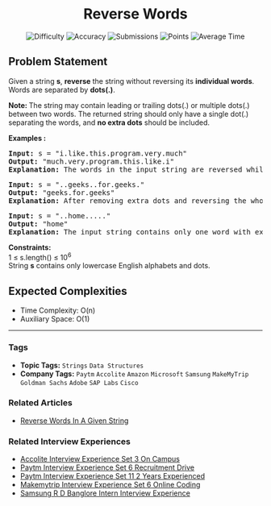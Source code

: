 <h1 align="center">Reverse Words</h1>

<p align="center">
  <img alt="Difficulty" title="Difficulty" src="https://custom-icon-badges.demolab.com/badge/Difficulty: Easy-1F222E?style=for-the-badge&logoColor=white&logo=fire"/>
  <img alt="Accuracy" title="Accuracy" src="https://custom-icon-badges.demolab.com/badge/Accuracy: 56.08%25-1F222E?style=for-the-badge&logoColor=white&logo=target"/>
  <img alt="Submissions" title="Submissions" src="https://custom-icon-badges.demolab.com/badge/Submissions: 394K+-1F222E?style=for-the-badge&logoColor=white&logo=repo"/>
  <img alt="Points" title="Points" src="https://custom-icon-badges.demolab.com/badge/Points: 2-1F222E?style=for-the-badge&logoColor=white&logo=award"/>
  <img alt="Average Time" title="Average Time" src="https://custom-icon-badges.demolab.com/badge/Average%20Time: 20m-1F222E?style=for-the-badge&logoColor=white&logo=clock"/>
</p>

## Problem Statement

Given a string <b>s</b>, <b>reverse</b> the string without reversing its <b>individual words</b>. Words are separated by <b>dots(.)</b>.

<b>Note: </b>The string may contain leading or trailing dots(.) or multiple dots(.) between two words. The returned string should only have a single dot(.) separating the words, and <b>no extra </b><b>dots</b> should be included.

<b>Examples :</b>

<pre><b>Input: </b>s = "i.like.this.program.very.much"<br><b>Output: </b>"much.very.program.this.like.i"<b>
Explanation: </b>The words in the input string are reversed while maintaining the dots as separators, resulting in "much.very.program.this.like.i".</pre>

<pre><b>Input: </b>s = "..geeks..for.geeks."
<b>Output: </b>"geeks.for.geeks"<b>
Explanation: </b>After removing extra dots and reversing the whole string, the input string becomes "geeks.for.geeks".</pre>

<pre><b>Input: </b>s = "..home....."
<b>Output: </b>"home"<b>
Explanation: </b>The input string contains only one word with extra dots around it. After removing the extra dots, the output is "home".</pre>

<b>Constraints:</b><br>1 ≤ s.length() ≤ 10<sup>6<br></sup>String <b>s</b> contains only lowercase English alphabets and dots.

## Expected Complexities
- Time Complexity: O(n)
- Auxiliary Space: O(1)

<hr>

### Tags
- **Topic Tags:** `Strings` `Data Structures`
- **Company Tags:** `Paytm` `Accolite` `Amazon` `Microsoft` `Samsung` `MakeMyTrip` `Goldman Sachs` `Adobe` `SAP Labs` `Cisco`

### Related Articles
- [Reverse Words In A Given String](https://www.geeksforgeeks.org/reverse-words-in-a-given-string/)

### Related Interview Experiences
- [Accolite Interview Experience Set 3 On Campus](https://www.geeksforgeeks.org/accolite-interview-experience-set-3-on-campus/)
- [Paytm Interview Experience Set 6 Recruitment Drive](https://www.geeksforgeeks.org/paytm-interview-experience-set-6-recruitment-drive/)
- [Paytm Interview Experience Set 11 2 Years Experienced](https://www.geeksforgeeks.org/paytm-interview-experience-set-11-2-years-experienced/)
- [Makemytrip Interview Experience Set 6 Online Coding](https://www.geeksforgeeks.org/makemytrip-interview-experience-set-6-online-coding/)
- [Samsung R D Banglore Intern Interview Experience](https://www.geeksforgeeks.org/samsung-r-d-banglore-intern-interview-experience/)
